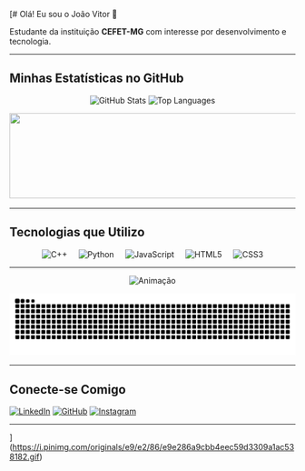 [# Olá! Eu sou o João Vitor 👋

Estudante da instituição **CEFET-MG** com interesse por desenvolvimento e tecnologia.

---

## Minhas Estatísticas no GitHub

<p align="center">
  <img src="https://github-readme-stats.vercel.app/api?username=joaovitor1-mg&hide_title=false&hide_rank=false&show_icons=true&include_all_commits=true&count_private=true&disable_animations=false&theme=dracula&locale=en&hide_border=true" height="150" width="400" alt="GitHub Stats" />
  <img src="https://github-readme-stats.vercel.app/api/top-langs?username=joaovitor1-mg&locale=en&hide_title=false&layout=compact&langs_count=6&theme=dracula&hide_border=true" height="150" width="400" alt="Top Languages" />
</p>

<p align="center">
  <img src="https://github-readme-streak-stats.herokuapp.com/?user=joaovitor1-mg&theme=dracula&hide_border=true" height="150" width="1000" />
</p>

---

## Tecnologias que Utilizo

<p align="center">
  <img src="https://cdn.jsdelivr.net/gh/devicons/devicon/icons/cplusplus/cplusplus-original.svg" height="40" alt="C++" />
  <img width="12" />
  <img src="https://cdn.jsdelivr.net/gh/devicons/devicon/icons/python/python-original.svg" height="40" alt="Python" />
  <img width="12" />
  <img src="https://cdn.jsdelivr.net/gh/devicons/devicon/icons/javascript/javascript-original.svg" height="40" alt="JavaScript" />
  <img width="12" />
  <img src="https://cdn.jsdelivr.net/gh/devicons/devicon/icons/html5/html5-original.svg" height="40" alt="HTML5" />
  <img width="12" />
  <img src="https://cdn.jsdelivr.net/gh/devicons/devicon/icons/css3/css3-original.svg" height="40" alt="CSS3" />
</p>

---

<p align="center">
  <img height="160" src="[https://i.imgur.com/CuvtX9M.gif](https://i.imgur.com/CuvtX9M.gif)" alt="Animação" />
</p>

<p align="center">
  <picture>
    <source media="(prefers-color-scheme: dark )" srcset="https://raw.githubusercontent.com/joaovitor1-mg/joaovitor1-mg/output/github-snake-dark.svg" />
    <source media="(prefers-color-scheme: light )" srcset="https://raw.githubusercontent.com/joaovitor1-mg/joaovitor1-mg/output/github-snake.svg" />
    <img alt="Snake animation" src="https://raw.githubusercontent.com/joaovitor1-mg/joaovitor1-mg/output/github-snake.svg" />
  </picture>
</p>

---

## Conecte-se Comigo

[![LinkedIn](https://img.shields.io/badge/LinkedIn-0077B5?style=for-the-badge&logo=linkedin&logoColor=white)](https://www.linkedin.com/in/jo%C3%A3o-vitor-martinelli-gomes-7953b637a)
[![GitHub](https://img.shields.io/badge/GitHub-100000?style=for-the-badge&logo=github&logoColor=white)](https://github.com/joaovitor1-mg)
[![Instagram](https://img.shields.io/badge/Instagram-E4405F?style=for-the-badge&logo=instagram&logoColor=white)](https://www.instagram.com/joaomartineelli/)

---






](https://i.pinimg.com/originals/e9/e2/86/e9e286a9cbb4eec59d3309a1ac538182.gif)



